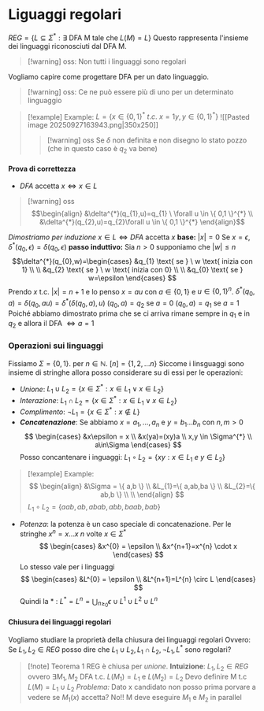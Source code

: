 # Liguaggi regolari
$REG = \{ L \subseteq \Sigma^{*} :\exists \text{ DFA M tale che } L(M)=L\}$
Questo rappresenta l'insieme dei linguaggi riconosciuti dal DFA M.

>[!warning] oss: 
>Non tutti i linguaggi sono regolari

Vogliamo capire come progettare DFA per un dato linguaggio.

>[!warning] oss:
> Ce ne può essere più di uno per un determinato linguaggio

>[!example] Example:
>$L=\{ x \in \{ 0,1 \}^{*} \ t.c. \ x = 1y, y \in \{ 0,1 \}^{*}  \}$
>![[Pasted image 20250927163943.png|350x250]]
>>[!warning] oss
>>Se $\delta$ non definita e non disegno lo stato pozzo (che in questo caso è $q_{2}$ va bene)

#### Prova di correttezza
- $DFA$ accetta $x \iff x \in L$
>[!warning] oss
>$$\begin{align}
>&\delta^{*}(q_{1},u)=q_{1} \ \forall u \in \{ 0,1 \}^{*}  \\
>&\delta^{*}(q_{2},u)=q_{2}\forall u \in \{ 0,1 \}^{*}  
>\end{align}$$

*Dimostriamo per induzione* 
$x \in L \iff DFA \text{ accetta} \ x$
**base:** $|x| = 0$ Se $x=\epsilon$, $\delta^{*}(q_{0},\epsilon)=\delta(q_{0},\epsilon)$
**passo induttivo:** Sia $n> 0$ supponiamo che $|w| \leq n$
$$\delta^{*}(q_{0},w)=\begin{cases}
&q_{1} \text{ se } \ w \text{ inizia con 1} \\ \\
&q_{2} \text{ se } \ w \text{ inizia con 0} \\ \\  
&q_{0} \text{ se } w=\epsilon
\end{cases}
$$
Prendo $x$ t.c. $|x|=n+1$ e lo penso $x=au$ con $a \in \{ 0,1 \}$ e $u \in \{ 0,1 \}^{n}$.
$\delta^{*}(q_{0},a)=\delta(q_{0},au)=\delta^{*}(\delta(q_{0},a),u)$ 
$(q_{0},a)=q_{2} \text{ se } a=0$ 
$(q_{0},a)=q_{1} \text{ se } a=1$ 
Poiché abbiamo dimostrato prima che se ci arriva rimane sempre in $q_{1}$ e in $q_{2}$ e allora il DFA $\iff a=1$

### Operazioni sui linguaggi
Fissiamo $\Sigma=\{ 0,1 \}$. per $n \in \mathbb{N}$. $[n]=\{ 1,2,\dots n \}$
Siccome i linsguaggi sono insieme di stringhe allora posso considerare su di essi per le operazioni:
- *Unione*: $L_{1}\cup L_{2}=\{x \in \Sigma^{*}:x \in L_{1} \vee x \in L_{2} \}$
- *Interazione*:  $L_{1}\cap L_{2}=\{x \in \Sigma^{*}:x \in L_{1} \vee x \in L_{2} \}$
- *Complimento*: $\neg L_{1}=\{ x \in \Sigma^{*}:x \not\in L \}$
- ***Concatenazione***: Se abbiamo $x=a_{1},\dots,a_{n}$ e $y=b_{1}\dots b_{n}$ con $n,m>0$ $$
\begin{cases}
&x\epsilon = x \\
&x(ya)=(xy)a \\ x,y \in \Sigma^{*} \\
a\in\Sigma
\end{cases}
$$
Posso concantenare i inguaggi:
$L_{1} \circ L_{2}=\{ xy:x \in L_{1} \ e \ y\in L_{2} \}$
>[!example] Example:
>$$
>\begin{align}
>&\Sigma = \{ a,b \} \\
>&L_{1}=\{ a,ab,ba \} \\
>&L_{2}=\{ ab,b \} \\ \\
>\end{align}
>$$
>$L_{1} \circ L_{2}= \{ aab,ab,abab,abb,baab,bab \}$

- *Potenza*: la potenza è un caso speciale di concatenazione.
Per le stringhe $x^{n}=x\dots x \ n\text{ volte } x \in \Sigma^{*}$
$$
\begin{cases}
&x^{0} = \epsilon \\
&x^{n+1}=x^{n} \cdot x
\end{cases}
$$
Lo stesso vale per i linguaggi
$$
\begin{cases}
&L^{0} = \epsilon \\
&L^{n+1}=L^{n} \circ L
\end{cases}
$$
Quindi la $*$ :
$L^{*}=  L^{n}= \bigcup_{n\geq_{0}} \epsilon \cup L^{1}\cup L^{2}\cup L^{n}$
#### Chiusura dei linguaggi regolari
Vogliamo studiare la proprietà della chiusura dei linguaggi regolari
Ovvero:
Se $L_{1},L_{2} \in REG$ posso dire che $L_{1}\cup L_{2},L_{1}\cap L_{2},\neg L_{1},L^{*}$ sono regolari?
>[!note] Teorema 1
>REG è chiusa per *unione*.
>**Intuizione**: $L_{1},L_{2} \in REG$ ovvero $\exists M_{1},M_{2}\text{ DFA t.c. }$
>$L(M_{1})=L_{1}$ e $L(M_{2})=L_{2}$
>Devo definire M t.c $L(M)=L_{1}\cup L_{2}$
>*Problema:* Dato x candidato non posso prima porvare a vedere se $M_{1}(x)$ accetta? No!! M deve eseguire $M_{1}$ e $M_{2}$ in parallel
>

 

